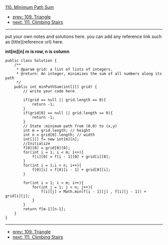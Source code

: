 [110. Minimum Path Sum](http://www.lintcode.com/problem/minimum-path-sum)

- [prev: 109. Triangle](109-triangle.md)
- [next: 111. Climbing Stairs](111-climbing-stairs.md)

---

put your own notes and solutions here.
you can add any reference link such as [title](reference url) here.

**int[m][n] m is row, n is column**
```
public class Solution {
    /**
     * @param grid: a list of lists of integers.
     * @return: An integer, minimizes the sum of all numbers along its path
     */
    public int minPathSum(int[][] grid) {
        // write your code here
        
        if(grid == null || grid.length == 0){
            return -1;
        }
        if(grid[0] == null || grid.length == 0){
            return -1;
        }
        // State :minimum path from (0,0) to (x,y)
        int m = grid.length; // height 
        int n = grid[0].length; // width
        int[][] f= new int[m][n];
        //Initialize
        f[0][0] = grid[0][0];
        for(int i = 1; i < m; i++){
            f[i][0] = f[i - 1][0] + grid[i][0];
        }
        for(int i = 1;i < n; i++){
            f[0][i] = f[0][i - 1] + grid[0][i];  
        }
        
        for(int i = 1; i < m; i++){
            for(int j = 1; j < n; j++){
                f[i][j] = Math.min(f[i - 1][j] , f[i][j - 1]) + grid[i][j]; 
            }
        }
        return f[m-1][n-1];
    }
}
```
---

- [prev: 109. Triangle](109-triangle.md)
- [next: 111. Climbing Stairs](111-climbing-stairs.md)
